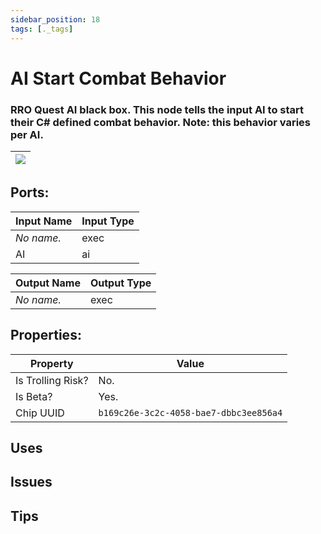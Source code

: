 ```yaml
---
sidebar_position: 18
tags: [._tags]
---
```


# AI Start Combat Behavior


### RRO Quest AI black box. This node tells the input AI to start their C# defined combat behavior. Note: this behavior varies per AI.

| ![](https://images-ext-2.discordapp.net/external/MPmIaQzlEPmgGWlgi-WxBBXt0Bjv_zWPkg1y1f_sy3s/https/www.recroomcircuits.com/image/circuit/absolute-value?width=206&height=108) |
|-----|

## Ports:

| Input Name | Input Type |
|-----------|-----------|
| *No name.* | exec |
| AI | ai |

| Output Name | Output Type |
|-----------|-----------|
| *No name.* | exec |

## Properties:

| Property  | Value |
|-------------------|-----------|
| Is Trolling Risk? | No. |
| Is Beta? | Yes. |
| Chip UUID | `b169c26e-3c2c-4058-bae7-dbbc3ee856a4` |

## Uses

## Issues

## Tips